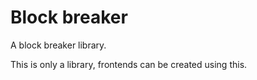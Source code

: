 # Block breaker

A block breaker library.

This is only a library, frontends can be created using this.
